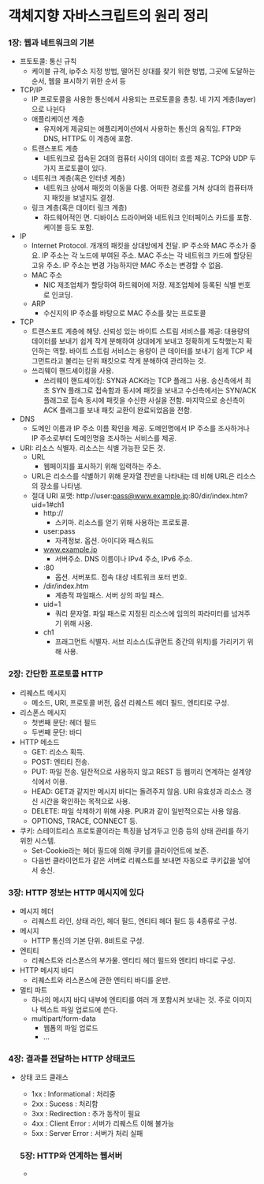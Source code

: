# 객체지향 자바스크립트의 원리 정리
### 1장: 웹과 네트워크의 기본
- 프토토콜: 통신 규칙
  - 케이블 규격, ip주소 지정 방법, 떨어진 상대를 찾기 위한 벙법, 그곳에 도달하는 순서, 웹을 표시하기 위한 순서 등
- TCP/IP
  - IP 프로토콜을 사용한 통신에서 사용되는 프로토콜을 총칭. 네 가지 계층(layer)으로 나뉜다
  - 애플리케이션 계층
    - 유저에게 제공되는 애플리케이션에서 사용하는 통신의 움직임. FTP와 DNS, HTTP도 이 계층에 포함.
  - 트랜스포트 계층
    - 네트워크로 접속된 2대의 컴퓨터 사이의 데이터 흐름 제공. TCP와 UDP 두 가지 프로토콜이 있다.
  - 네트워크 계층(혹은 인터넷 계층)
    - 네트워크 상에서 패킷의 이동을 다룸. 어떠한 경로를 거쳐 상대의 컴퓨터까지 패킷을 보낼지도 결정.
  - 링크 계층(혹은 데이터 링크 계층)
    - 하드웨어적인 면. 디바이스 드라이버와 네트워크 인터페이스 카드를 포함. 케이블 등도 포함.
- IP
  - Internet Protocol. 개개의 패킷을 상대방에게 전달. IP 주소와 MAC 주소가 중요. IP 주소는 각 노드에 부여된 주소. MAC 주소는 각 네트워크 카드에 할당된 고유 주소. IP 주소는 변경 가능하지만 MAC 주소는 변경할 수 없음.
  - MAC 주소
    - NIC 제조업체가 할당하여 하드웨어에 저장. 제조업체에 등록된 식별 번호로 인코딩.
  - ARP
    - 수신지의 IP 주소를 바탕으로 MAC 주소를 찾는 프로토콜
- TCP
  - 트랜스포트 계층에 해당. 신뢰성 있는 바이트 스트림 서비스를 제공: 대용량의 데이터를 보내기 쉽게 작게 분해하여 상대에게 보내고 정확하게 도착했는지 확인하는 역할. 바이트 스트림 서비스는 용량이 큰 데이터를 보내기 쉽게 TCP 세그먼트라고 불리는 단위 패킷으로 작게 분해하여 관리하는 것. 
  - 쓰리웨이 핸드셰이킹을 사용. 
    - 쓰리웨이 핸드셰이킹: SYN과 ACK라는 TCP 플래그 사용. 송신측에서 최초 SYN 플래그로 접속함과 동시에 패킷을 보내고 수신측에서는 SYN/ACK 플래그로 접속 동시에 패킷을 수신한 사실을 전함. 마지막으로 송신측이 ACK 플래그를 보내 패킷 교환이 완료되었음을 전함.
- DNS
  - 도메인 이름과 IP 주소 이름 확인을 제공. 도메인명에서 IP 주소를 조사하거나 IP 주소로부터 도메인명을 조사하는 서비스를 제공.
- URI: 리소스 식별자. 리소스는 식별 가능한 모든 것. 
  - URL
    - 웹페이지를 표시하기 위해 입력하는 주소.
  - URL은 리소스를 식별하기 위해 문자열 전반을 나타내는 데 비해 URL은 리소스의 장소를 나타냄. 
  - 절대 URI 포맷: http://user:pass@www.example.jp:80/dir/index.htm?uid=1#ch1
    - http://
      - 스키마. 리소스를 얻기 위해 사용하는 프로토콜.
    - user:pass 
      - 자격정보. 옵션. 아이디와 패스워드
    - www.example.jp
      - 서버주소. DNS 이름이나 IPv4 주소, IPv6 주소.
    - :80
      - 옵션. 서버포트. 접속 대상 네트워크 포터 번호.
    - /dir/index.htm
      - 계층적 파일패스. 서버 상의 파일 패스.
    - uid=1
      - 쿼리 문자열. 파일 패스로 지정된 리소스에 임의의 파라미터를 넘겨주기 위해 사용.
    - ch1
      - 프래그먼트 식별자. 서브 리소스(도큐먼트 중간의 위치)를 가리키기 위해 사용.

### 2장: 간단한 프로토콜 HTTP
- 리퀘스트 메시지
  - 메소드, URI, 프로토콜 버전, 옵션 리퀘스트 헤더 필드, 엔티티로 구성.
- 리스폰스 메시지
  - 첫번째 문단: 헤더 필드
  - 두번째 문단: 바디
- HTTP 메소드
  - GET: 리소스 획득.
  - POST: 엔티티 전송.
  - PUT: 파일 전송. 일잔적으로 사용하지 않고 REST 등 웹끼리 연계하는 설계양식에서 이용.
  - HEAD: GET과 같지만 메시지 바디는 돌려주지 않음. URI 유효성과 리소스 갱신 시간을 확인하는 목적으로 사용.
  - DELETE: 파일 삭제하기 위해 사용. PUR과 같이 일반적으로는 사용 않음.
  - OPTIONS, TRACE, CONNECT 등.
- 쿠키: 스테이트리스 프로토콜이라는 특징을 남겨두고 인증 등의 상태 관리를 하기 위한 시스템.
  - Set-Cookie라는 헤더 필드에 의해 쿠키를 클라이언트에 보존.
  - 다음번 클라이언트가 같은 서버로 리퀘스트를 보내면 자동으로 쿠키값을 넣어서 송신. 

### 3장: HTTP 정보는 HTTP 메시지에 있다
- 메시지 헤더
  - 리퀘스트 라인, 상태 라인, 헤더 필드, 엔티티 헤더 필드 등 4종류로 구성.
- 메시지
  - HTTP 통신의 기본 단위. 8비트로 구성.
- 엔티티
  - 리퀘스트와 리스폰스의 부가물. 엔티티 헤더 필드와 엔티티 바디로 구성.
- HTTP 메시지 바디
  - 리퀘스트와 리스폰스에 관한 엔티티 바디를 운반.
- 멀티 파트
  - 하나의 메시지 바디 내부에 엔티티를 여러 개 포함시켜 보내는 것. 주로 이미지나 텍스트 파일 업로드에 쓴다.
  - multipart/form-data
    - 웹폼의 파일 업로드
    - ...
### 4장: 결과를 전달하는 HTTP 상태코드
- 상태 코드 클래스
  - 1xx : Informational : 처리중
  - 2xx : Sucess : 처리함
  - 3xx : Redirection : 추가 동작이 필요
  - 4xx : Client Error : 서버가 리퀘스트 이해 불가능
  - 5xx : Server Error : 서버가 처리 실패

  ### 5장: HTTP와 연계하는 웹서버
  - 